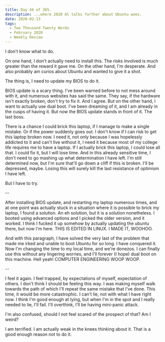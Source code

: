 ```yaml
---
title: Day 44 of 365.
description: ...where 2020 Al talks further about Ubuntu woes.
date: 2020-02-13
tags:
  - Two Thousand Twenty Words
  - February 2020
  - Weekly Review
---
```


I don't know what to do.

On one hand, I don't actually need to install this. The risks involved is much greater than the reward it gave me. On the other hand, I'm desperate. And also probably am curios about Ubuntu and wanted to give it a shot.

The thing is, I need to update my BIOS to do it.

BIOS update is a scary thing. I've been warned before to not mess around with it, and numerous websites has said the same. They say, if the hardware isn't exactly broken, don't try to fix it. And I agree. But on the other hand, I want to actually use dual boot. I've been dreaming of it, and I am already in the cusps of having it. But now the BIOS update stands in front of it. The last boss.

There is a chance I could brick this laptop, if I manage to make a single mistake. Or if the power suddenly goes out. I don't know if I can risk to get this laptop broken now. I need it, not only because I was hopelessly addicted to it and can't live without it, I need it because most of my college life requires me to have a laptop. If I actually brick this laptop, I could lose all that. I could fix it, but I will lose time. And in this already sensitive time, I don't need to go mashing up what determination I have left. I'm still determined now, but I'm sure that'll go down a cliff if this is broken. I'll be depressed, maybe. Losing this will surely kill the last resistance of optimism I have left.

But I have to try.

--

After installing BIOS update, and restarting my laptop numerous times, and at one point was actually stuck in a situation where it is possible to brick my laptop, I found a solution. An eh solution, but it is a solution nonetheless. I booted using advanced options and I picked the older version, and it worked. I think I fucked it up somehow by actually updating the ubuntu there, but now I'm here. THIS IS EDITED IN LINUX. I MADE IT, WOOHOO. 

And with this paragraph, I have solved the very last of the problem that made me irked and unable to boot Ubuntu for so long. I have conquered it. Now I'm changing the time to my local time, and we're donezos. I can finally use this without any lingering worries, and I'll forever (I hope) dual boot on this machine. Hell yeah! COMPUTER ENGINEERING WOOP WOOP.

--

I feel it again. I feel trapped, by expectations of myself, expectation of others. I don't think I should be feeling this way. I was making myself walk towards the path of which I'll repeat the same mistake that I've done. This time, it would be more catastrophic. I can't lie, not with what I have right now. I think I'm good enough at lying, but when I'm in the spot and I really needed to lie, I'll fail. I'll overthink, I'll be having mini-panic attack.

I'm also confused, should I not feel scared of the prospect of that? Am I weird?

I am terrified. I am actually weak in the knees thinking about it. That is a good enough reason not to do it.


